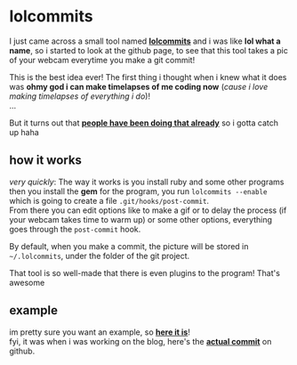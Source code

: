 # lolcommits

I just came across a small tool named
[__lolcommits__](https://github.com/mroth/lolcommits) and i was like
__lol what a name__, so i started to look at the github page, to see that
this tool takes a pic of your webcam everytime you make a git commit!

This is the best idea ever! The first thing i thought when i knew what it does
was __ohmy god i can make timelapses of me coding now__ (_cause i love making
timelapses of everything i do_)!  
...

But it turns out that [__people have been doing that already__](https://www.youtube.com/watch?v=mdzPI7Id840)
so i gotta catch up haha

## how it works

_very quickly_: The way it works is you install ruby and some other programs
then you install the __gem__ for the program, you run `lolcommits --enable`
which is going to create a file `.git/hooks/post-commit`.  
From there you can edit options like to make a gif or to delay the process
(if your webcam takes time to warm up) or some other options, everything goes
through the `post-commit` hook.

By default, when you make a commit, the picture will be stored in
`~/.lolcommits`, under the folder of the git project.

That tool is so well-made that there is even plugins to the program!
That's awesome

## example

im pretty sure you want an example, so [__here it is__](/img/lolcommits/0adb5c36e3a.jpg)!  
fyi, it was when i was working on the blog, here's the [__actual commit__](https://github.com/ploctaux/deadbaed/commit/0adb5c36e3acf448c52c3f5cdedef608fc881290) on github.

